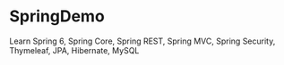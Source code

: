 # SpringDemo
Learn Spring 6, Spring Core, Spring REST, Spring MVC, Spring Security, Thymeleaf, JPA, Hibernate, MySQL
